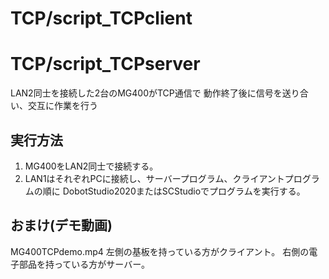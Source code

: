 
# TCP/script_TCPclient
# TCP/script_TCPserver

LAN2同士を接続した2台のMG400がTCP通信で
動作終了後に信号を送り合い、交互に作業を行う



## 実行方法
1. MG400をLAN2同士で接続する。
2. LAN1はそれぞれPCに接続し、サーバープログラム、クライアントプログラムの順に
   DobotStudio2020またはSCStudioでプログラムを実行する。
 
## おまけ(デモ動画)
MG400TCPdemo.mp4
左側の基板を持っている方がクライアント。
右側の電子部品を持っている方がサーバー。

